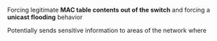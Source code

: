 Forcing legitimate **MAC table contents out of the switch** and forcing a **unicast flooding** behavior

Potentially sends sensitive information to areas of the network where 
